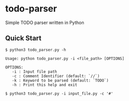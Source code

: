 # todo-parser
Simple TODO parser written in Python

## Quick Start

```console
$ python3 todo_parser.py -h

Usage: python todo_parser.py -i <file_path> [OPTIONS]

OPTIONS:
   -i : Input file path
   -c : Comment Identifier (default: `//`)
   -k : Keyword to be parsed (default: `TODO`)
   -h : Print this help and exit

$ python3 todo_parser.py -i input_file.py -c '#'
```

